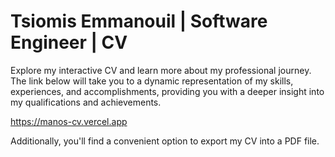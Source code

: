 # Tsiomis Emmanouil | Software Engineer | CV

Explore my interactive CV and learn more about my professional journey. The link below will take you to a dynamic representation of my skills, experiences, and accomplishments, providing you with a deeper insight into my qualifications and achievements.

https://manos-cv.vercel.app

Additionally, you'll find a convenient option to export my CV into a PDF file.
